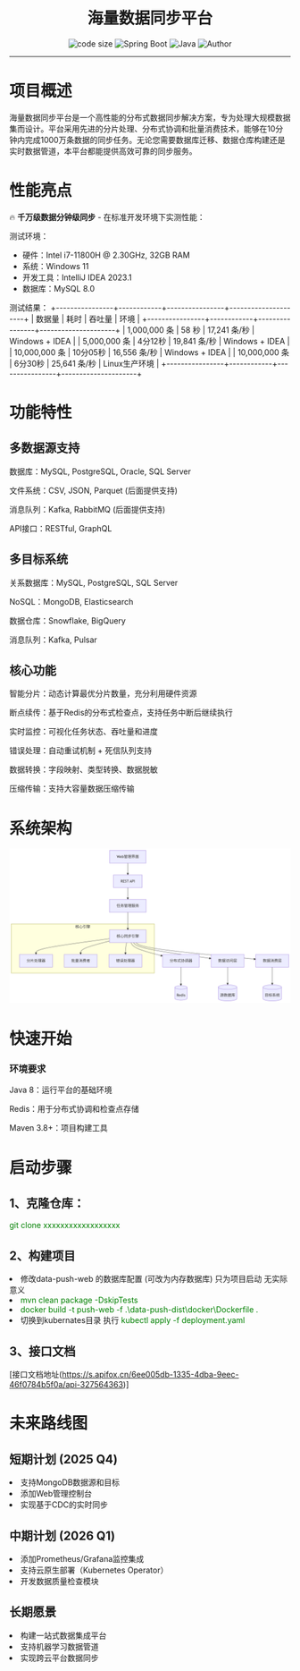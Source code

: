 <h1 align="center">海量数据同步平台</h1>
<p align="center">
  <img src="https://img.shields.io/github/languages/code-size/nanchengcyu/TechMindWave-backend" alt="code size"/>
  <img src="https://img.shields.io/badge/Spring%20Boot-2.7.18-brightgreen" alt="Spring Boot"/>
  <img src="https://img.shields.io/badge/Java-8-blue" alt="Java"/>
  <img src="https://img.shields.io/badge/Author-gaozw-orange" alt="Author" />
</p>
<hr>
<h1>项目概述</h1>
海量数据同步平台是一个高性能的分布式数据同步解决方案，专为处理大规模数据集而设计。平台采用先进的分片处理、分布式协调和批量消费技术，能够在10分钟内完成1000万条数据的同步任务。无论您需要数据库迁移、数据仓库构建还是实时数据管道，本平台都能提供高效可靠的同步服务。


<h1>性能亮点</h1>
🔥 <span style="font-weight: bold">千万级数据分钟级同步</span> - 在标准开发环境下实测性能：


测试环境：
- 硬件：Intel i7-11800H @ 2.30GHz, 32GB RAM
- 系统：Windows 11
- 开发工具：IntelliJ IDEA 2023.1
- 数据库：MySQL 8.0

测试结果：
+----------------+------------+----------------+---------------------+
| 数据量         | 耗时       | 吞吐量         | 环境                |
+----------------+------------+----------------+---------------------+
| 1,000,000 条   | 58 秒      | 17,241 条/秒   | Windows + IDEA      |
| 5,000,000 条   | 4分12秒    | 19,841 条/秒   | Windows + IDEA      |
| 10,000,000 条  | 10分05秒   | 16,556 条/秒   | Windows + IDEA      |
| 10,000,000 条  | 6分30秒    | 25,641 条/秒   | Linux生产环境       |
+----------------+------------+----------------+---------------------+


<h1>功能特性</h1>
<h2>多数据源支持</h2>
数据库：MySQL, PostgreSQL, Oracle, SQL Server

文件系统：CSV, JSON, Parquet (后面提供支持)

消息队列：Kafka, RabbitMQ    (后面提供支持)

API接口：RESTful, GraphQL

<h2>多目标系统</h2>
关系数据库：MySQL, PostgreSQL, SQL Server

NoSQL：MongoDB, Elasticsearch

数据仓库：Snowflake, BigQuery

消息队列：Kafka, Pulsar

<h2>核心功能</h2>
智能分片：动态计算最优分片数量，充分利用硬件资源

断点续传：基于Redis的分布式检查点，支持任务中断后继续执行

实时监控：可视化任务状态、吞吐量和进度

错误处理：自动重试机制 + 死信队列支持

数据转换：字段映射、类型转换、数据脱敏

压缩传输：支持大容量数据压缩传输

<h1>系统架构</h1>


![图片描述](./data-push.png)



<h1>快速开始</h1>
<h3>环境要求</h3>
Java 8：运行平台的基础环境

Redis：用于分布式协调和检查点存储

Maven 3.8+：项目构建工具

<h1>启动步骤</h1>
<h2>1、克隆仓库：</h2>


<div style="box-sizing: border-box;color: green">git clone xxxxxxxxxxxxxxxxxx</div>

<h2> 2、构建项目 </h2>
<li>修改data-push-web 的数据库配置 (可改为内存数据库) 只为项目启动 无实际意义
<li><span style="color: green">mvn clean package -DskipTests</span></li>
<li><span style="color: green">docker build -t push-web -f .\data-push-dist\docker\Dockerfile .</span></li>
<li>切换到kubernates目录  执行 <span style="color: green">kubectl apply -f  deployment.yaml</span></li>


<h2> 3、接口文档 </h2>

[接口文档地址(https://s.apifox.cn/6ee005db-1335-4dba-9eec-46f0784b5f0a/api-327564363)]
<h1>未来路线图</h1>
<h2>短期计划 (2025 Q4)</h2>

<li>支持MongoDB数据源和目标</li>

<li>添加Web管理控制台</li>

<li>实现基于CDC的实时同步</li>

<h2>中期计划 (2026 Q1)</h2>
<li>添加Prometheus/Grafana监控集成</li>

<li>支持云原生部署（Kubernetes Operator）</li>

<li>开发数据质量检查模块</li>

<h2>长期愿景</h2>
<li>构建一站式数据集成平台</li>

<li>支持机器学习数据管道</li>

<li>实现跨云平台数据同步</li>